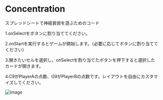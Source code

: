 # Concentration
スプレッドシートで神経衰弱を遊ぶためのコード

1.onSelectをボタンに割り当ててください。

2.onStartを実行するとゲームが開始します。（必要に応じてボタンに割り当ててください）

3.開きたいセルを選択し、onSelectを割り当てたボタンを押下すると選択したカードが開きます。

4.C9がPlayerAの点数、G9がPlayerBの点数です。レイアウトを自由にカスタマイズしてください。

![image](https://github.com/NeverPlayTEKKEN/Concentration/assets/151503950/66b7e70d-0792-4800-b5be-06421ed53c65)
